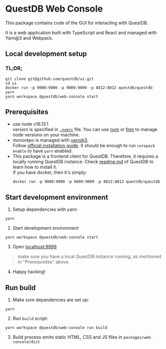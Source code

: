 # QuestDB Web Console

This package contains code of the GUI for interacting with QuestDB.

It is a web application built with TypeScript and React and managed with
Yarn@3 and Webpack.

## Local development setup

### TL;DR;

```
git clone git@github.com/questdb/ui.git
cd ui
docker run -p 9000:9000 -p 9009:9009 -p 8812:8812 questdb/questdb
yarn
yarn workspace @questdb/web-console start
```

## Prerequisites

* use node v16.13.1<br>
  version is specified in [`.nvmrc`](./.nvmrc) file. You can use [nvm](https://github.com/nvm-sh/nvm) or [fnm](https://fnm.vercel.app) to manage node versions on your machine.
* monorepo is managed with [yarn@3](https://yarnpkg.com/).<br>
  Follow [official installation guide](https://yarnpkg.com/getting-started/install). It should be enough to run `corepack enable` to have `yarn` enabled.
* This package is a frontend client for QuestDB. Therefore, it requires
  a locally running QuestDB instance. Check [readme.md](https://github.com/questdb/questdb#install-questdb) of QuestDB to learn how to install it.<br>
  If you have docker, then it's simply:
  ```
  docker run -p 9000:9000 -p 9009:9009 -p 8812:8812 questdb/questdb
  ```

## Start development environment

1. Setup dependencies with yarn:

```
yarn
```

2. Start development environment

```
yarn workspace @questdb/web-console start
```

3. Open [localhost:9999](http://localhost:9999)

> make sure you have a local QuestDB instance running, as mentioned in
> "Prerequisites" above.

4. Happy hacking!

## Run build 

1. Make sure dependencies are set up:

```
yarn
```

2. Run `build` script:

```
yarn workspace @questdb/web-console run build
```

3. Build process emits static HTML, CSS and JS files in `packages/web-console/dist`
